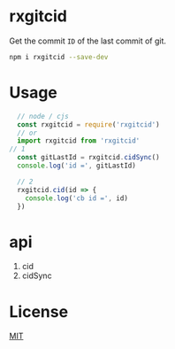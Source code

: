 # rxgitcid

Get the commit `ID` of the last commit of git.

```sh
npm i rxgitcid --save-dev
```


# Usage
```js
  // node / cjs
  const rxgitcid = require('rxgitcid')
  // or
  import rxgitcid from 'rxgitcid'
// 1
  const gitLastId = rxgitcid.cidSync()
  console.log('id =', gitLastId)

  // 2
  rxgitcid.cid(id => {
    console.log('cb id =', id)
  })

```

# api
1. cid
1. cidSync

# License
[MIT](https://github.com/cheere/rxgitcid/blob/main/LICENSE)